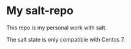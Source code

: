 # My salt-repo

This repo is my personal work with salt.

The salt state is only compatible with Centos 7.